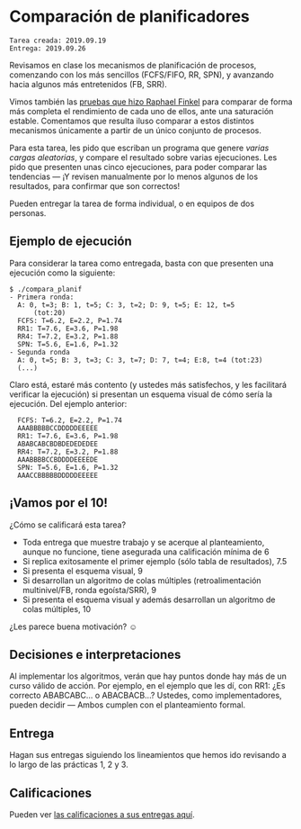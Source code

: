 # Comparación de planificadores

	Tarea creada: 2019.09.19
    Entrega: 2019.09.26

Revisamos en clase los mecanismos de planificación de procesos,
comenzando con los más sencillos (FCFS/FIFO, RR, SPN), y avanzando
hacia algunos más entretenidos (FB, SRR).

Vimos también las [pruebas que hizo Raphael
Finkel](http://gwolf.sistop.org/laminas/09_extras_planif_proc.pdf#page=5)
para comparar de forma más completa el rendimiento de cada uno de
ellos, ante una saturación estable. Comentamos que resulta iluso
comparar a estos distintos mecanismos únicamente a partir de un único
conjunto de procesos.

Para esta tarea, les pido que escriban un programa que genere *varias
cargas aleatorias*, y compare el resultado sobre varias
ejecuciones. Les pido que presenten unas cinco ejecuciones, para poder
comparar las tendencias — ¡Y revisen manualmente por lo menos algunos
de los resultados, para confirmar que son correctos!

Pueden entregar la tarea de forma individual, o en equipos de dos personas.

## Ejemplo de ejecución

Para considerar la tarea como entregada, basta con que presenten una
ejecución como la siguiente:

    $ ./compara_planif
	- Primera ronda:
      A: 0, t=3; B: 1, t=5; C: 3, t=2; D: 9, t=5; E: 12, t=5
		  (tot:20)
	  FCFS: T=6.2, E=2.2, P=1.74
	  RR1: T=7.6, E=3.6, P=1.98
	  RR4: T=7.2, E=3.2, P=1.88
	  SPN: T=5.6, E=1.6, P=1.32
	- Segunda ronda
	  A: 0, t=5; B: 3, t=3; C: 3, t=7; D: 7, t=4; E:8, t=4 (tot:23)
	  (...)

Claro está, estaré más contento (y ustedes más satisfechos, y les
facilitará verificar la ejecución) si presentan un esquema visual de
cómo sería la ejecución. Del ejemplo anterior:

	  FCFS: T=6.2, E=2.2, P=1.74
      AAABBBBBCCDDDDDEEEEE
	  RR1: T=7.6, E=3.6, P=1.98
	  ABABCABCBDBDEDEDEDEE
	  RR4: T=7.2, E=3.2, P=1.88
	  AAABBBBCCBDDDDEEEEDE
	  SPN: T=5.6, E=1.6, P=1.32
	  AAACCBBBBBDDDDDEEEEE

## ¡Vamos por el 10!

¿Cómo se calificará esta tarea?

- Toda entrega que muestre trabajo y se acerque al planteamiento,
  aunque no funcione, tiene asegurada una calificación mínima de 6
- Si replica exitosamente el primer ejemplo (sólo tabla de
  resultados), 7.5
- Si presenta el esquema visual, 9
- Si desarrollan un algoritmo de colas múltiples (retroalimentación
  multinivel/FB, ronda egoísta/SRR), 9
- Si presenta el esquema visual y además desarrollan un algoritmo de
  colas múltiples, 10

¿Les parece buena motivación? ☺

## Decisiones e interpretaciones

Al implementar los algoritmos, verán que hay puntos donde hay más de
un curso válido de acción. Por ejemplo, en el ejemplo que les dí, con
RR1: ¿Es correcto ABABCABC... o ABACBACB...? Ustedes, como
implementadores, pueden decidir — Ambos cumplen con el planteamiento
formal.

## Entrega

Hagan sus entregas siguiendo los lineamientos que hemos ido revisando
a lo largo de las prácticas 1, 2 y 3.

## Calificaciones

Pueden ver [las calificaciones a sus entregas aquí](./revision.org).
